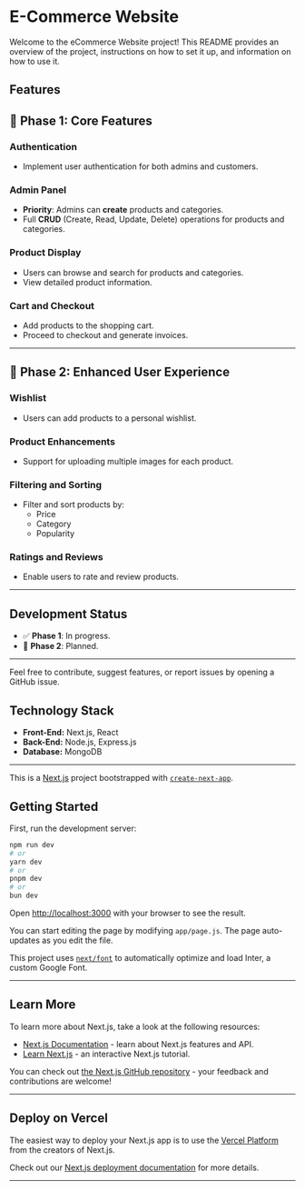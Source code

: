 # E-Commerce Website

Welcome to the eCommerce Website project! This README provides an overview of the project, instructions on how to set it up, and information on how to use it.


## Features

## 🚀 Phase 1: Core Features

### Authentication
- Implement user authentication for both admins and customers.

### Admin Panel
- **Priority**: Admins can **create** products and categories.
- Full **CRUD** (Create, Read, Update, Delete) operations for products and categories.

### Product Display
- Users can browse and search for products and categories.
- View detailed product information.

### Cart and Checkout
- Add products to the shopping cart.
- Proceed to checkout and generate invoices.

---

## 🎯 Phase 2: Enhanced User Experience

### Wishlist
- Users can add products to a personal wishlist.

### Product Enhancements
- Support for uploading multiple images for each product.

### Filtering and Sorting
- Filter and sort products by:
  - Price
  - Category
  - Popularity

### Ratings and Reviews
- Enable users to rate and review products.

---

## Development Status
- ✅ **Phase 1**: In progress.
- 🔄 **Phase 2**: Planned.

---

Feel free to contribute, suggest features, or report issues by opening a GitHub issue.

## Technology Stack

- **Front-End:** Next.js, React
- **Back-End:** Node.js, Express.js
- **Database:** MongoDB

---

This is a [Next.js](https://nextjs.org/) project bootstrapped with [`create-next-app`](https://github.com/vercel/next.js/tree/canary/packages/create-next-app).


## Getting Started

First, run the development server:

```bash
npm run dev
# or
yarn dev
# or
pnpm dev
# or
bun dev
```

Open [http://localhost:3000](http://localhost:3000) with your browser to see the result.

You can start editing the page by modifying `app/page.js`. The page auto-updates as you edit the file.

This project uses [`next/font`](https://nextjs.org/docs/basic-features/font-optimization) to automatically optimize and load Inter, a custom Google Font.

---

## Learn More

To learn more about Next.js, take a look at the following resources:

- [Next.js Documentation](https://nextjs.org/docs) - learn about Next.js features and API.
- [Learn Next.js](https://nextjs.org/learn) - an interactive Next.js tutorial.

You can check out [the Next.js GitHub repository](https://github.com/vercel/next.js/) - your feedback and contributions are welcome!

---

## Deploy on Vercel

The easiest way to deploy your Next.js app is to use the [Vercel Platform](https://vercel.com/new?utm_medium=default-template&filter=next.js&utm_source=create-next-app&utm_campaign=create-next-app-readme) from the creators of Next.js.

Check out our [Next.js deployment documentation](https://nextjs.org/docs/deployment) for more details.

---